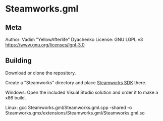 # Steamworks.gml

## Meta
Author: Vadim "YellowAfterlife" Dyachenko
License: GNU LGPL v3 https://www.gnu.org/licenses/lgpl-3.0

## Building

Download or clone the repository.

Create a "Steamworks" directory and place [Steamworks SDK](https://partner.steamgames.com/) there.

Windows: Open the included Visual Studio solution and order it to make a x86 build.

Linux: gcc Steamworks.gml/Steamworks.gml.cpp -shared -o Steamworks.gmx/extensions/Steamworks.gml/Steamworks.gml.so
